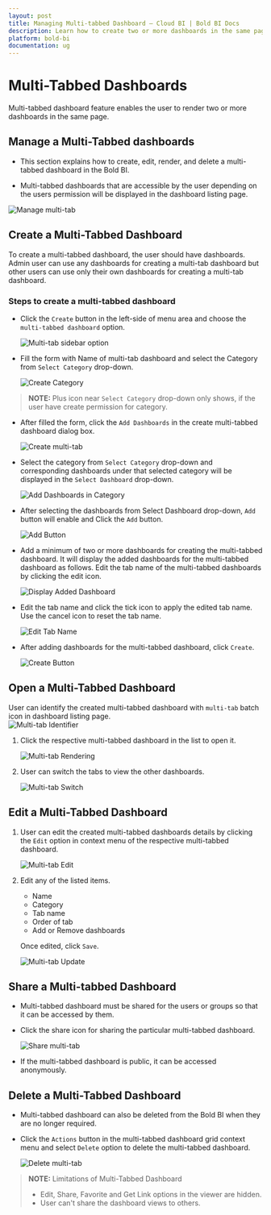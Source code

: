 ```yaml
---
layout: post
title: Managing Multi-tabbed Dashboard – Cloud BI | Bold BI Docs
description: Learn how to create two or more dashboards in the same page, open, edit, share and delete a multi-tabbed dashboard in Bold BI Cloud.
platform: bold-bi
documentation: ug
---
```


# Multi-Tabbed Dashboards

Multi-tabbed dashboard feature enables the user to render two or more dashboards in the same page.

## Manage a Multi-Tabbed dashboards

* This section explains how to create, edit, render, and delete a multi-tabbed dashboard in the Bold BI.

* Multi-tabbed dashboards that are accessible by the user depending on the users permission will be displayed in the dashboard listing page.

![Manage multi-tab](/static/assets/cloud/managing-resources/manage-dashboards/images/manage-multi-tab.png)

## Create a Multi-Tabbed Dashboard

To create a multi-tabbed dashboard, the user should have dashboards. Admin user can use any dashboards for creating a multi-tab dashboard but other users can use only their own dashboards for creating a multi-tab dashboard.

### Steps to create a multi-tabbed dashboard

* Click the `Create` button in the left-side of menu area and choose the `multi-tabbed dashboard` option.

    ![Multi-tab sidebar option](/static/assets/cloud/managing-resources/manage-dashboards/images/multi-tab-sidebar-option.png)

* Fill the form with Name of multi-tab dashboard and select the Category from `Select Category` drop-down.

    ![Create Category](/static/assets/cloud/managing-resources/manage-dashboards/images/add-new-category.png)

> **NOTE:**  Plus icon near `Select Category` drop-down only shows, if the user have create permission for category.

* After filled the form, click the `Add Dashboards` in the create multi-tabbed dashboard dialog box.

    ![Create multi-tab](/static/assets/cloud/managing-resources/manage-dashboards/images/multi-tab-create.png)

* Select the category from `Select Category` drop-down and corresponding dashboards under that selected category will be displayed in the `Select Dashboard` drop-down.

    ![Add Dashboards in Category](/static/assets/cloud/managing-resources/manage-dashboards/images/add-dashboard-dropdown.png)  

* After selecting the dashboards from Select Dashboard drop-down, `Add` button will enable and Click the `Add` button. 

    ![Add Button](/static/assets/cloud/managing-resources/manage-dashboards/images/add-button-multi-tab.png)

* Add a minimum of two or more dashboards for creating the multi-tabbed dashboard. It will display the added dashboards for the multi-tabbed dashboard as follows. Edit the tab name of the multi-tabbed dashboards by clicking the edit icon.
    
	![Display Added Dashboard](/static/assets/cloud/managing-resources/manage-dashboards/images/display-added-dashboard.png)

* Edit the tab name and click the tick icon to apply the edited tab name. Use the cancel icon to reset the tab name.

    ![Edit Tab Name](/static/assets/cloud/managing-resources/manage-dashboards/images/edit-tab-name.png)

* After adding dashboards for the multi-tabbed dashboard, click `Create`.

    ![Create Button](/static/assets/cloud/managing-resources/manage-dashboards/images/create-button-multi-tab.png)

## Open a Multi-Tabbed Dashboard

User can identify the created multi-tabbed dashboard with `multi-tab` batch icon in dashboard listing page.  
    ![Multi-tab Identifier](/static/assets/cloud/managing-resources/manage-dashboards/images/multi-tab-listing.png)

1. Click the respective multi-tabbed dashboard in the list to open it.  

    ![Multi-tab Rendering](/static/assets/cloud/managing-resources/manage-dashboards/images/render-multi-tab-dashboard.png)

2. User can switch the tabs to view the other dashboards.

    ![Multi-tab Switch](/static/assets/cloud/managing-resources/manage-dashboards/images/multi-tab-rendering.png)

## Edit a Multi-Tabbed Dashboard

1. User can edit the created multi-tabbed dashboards details by clicking the `Edit` option in context menu of the respective multi-tabbed dashboard.

    ![Multi-tab Edit](/static/assets/cloud/managing-resources/manage-dashboards/images/multi-tab-edit.png)

2. Edit any of the listed items.
    * Name
    * Category
    * Tab name
    * Order of tab
    * Add or Remove dashboards

   Once edited, click `Save`.

    ![Multi-tab Update](/static/assets/cloud/managing-resources/manage-dashboards/images/multi-tab-update.png)

## Share a Multi-tabbed Dashboard

* Multi-tabbed dashboard must be shared for the users or groups so that it can be accessed by them. 

* Click the share icon for sharing the particular multi-tabbed dashboard.

    ![Share multi-tab](/static/assets/cloud/managing-resources/manage-dashboards/images/share-multi-tab.png)

* If the multi-tabbed dashboard is public, it can be accessed anonymously.

## Delete a Multi-Tabbed Dashboard

* Multi-tabbed dashboard can also be deleted from the Bold BI when they are no longer required.

* Click the `Actions` button in the multi-tabbed dashboard grid context menu and select `Delete` option to delete the multi-tabbed dashboard.

    ![Delete multi-tab](/static/assets/cloud/managing-resources/manage-dashboards/images/multi-tab-delete.png)

> **NOTE:**  Limitations of Multi-Tabbed Dashboard
> * Edit, Share, Favorite and Get Link options in the viewer are hidden.
> * User can't share the dashboard views to others.